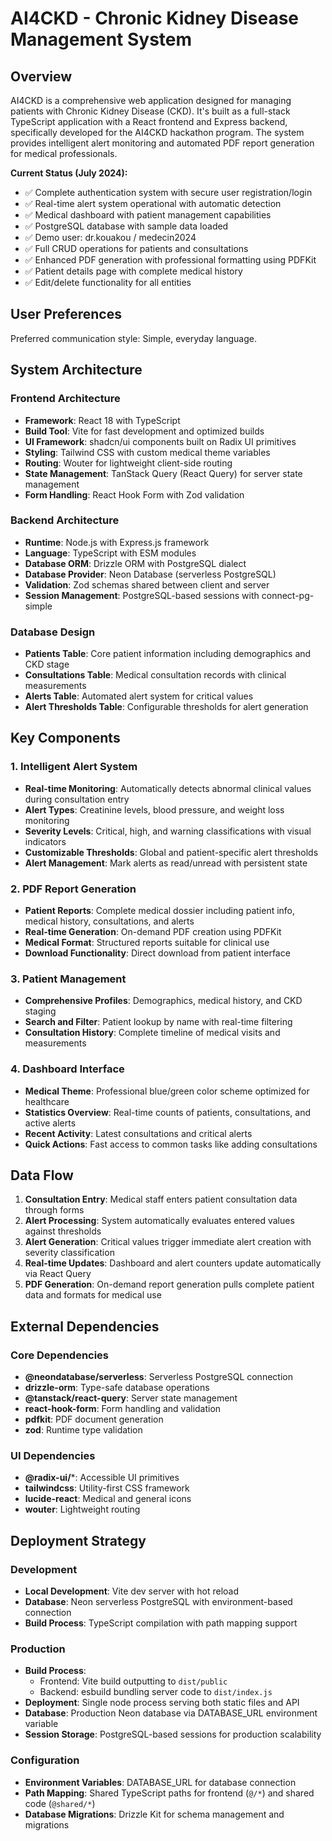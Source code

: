 # AI4CKD - Chronic Kidney Disease Management System

## Overview

AI4CKD is a comprehensive web application designed for managing patients with Chronic Kidney Disease (CKD). It's built as a full-stack TypeScript application with a React frontend and Express backend, specifically developed for the AI4CKD hackathon program. The system provides intelligent alert monitoring and automated PDF report generation for medical professionals.

**Current Status (July 2024):** 
- ✅ Complete authentication system with secure user registration/login
- ✅ Real-time alert system operational with automatic detection
- ✅ Medical dashboard with patient management capabilities
- ✅ PostgreSQL database with sample data loaded
- ✅ Demo user: dr.kouakou / medecin2024
- ✅ Full CRUD operations for patients and consultations
- ✅ Enhanced PDF generation with professional formatting using PDFKit
- ✅ Patient details page with complete medical history
- ✅ Edit/delete functionality for all entities

## User Preferences

Preferred communication style: Simple, everyday language.

## System Architecture

### Frontend Architecture
- **Framework**: React 18 with TypeScript
- **Build Tool**: Vite for fast development and optimized builds
- **UI Framework**: shadcn/ui components built on Radix UI primitives
- **Styling**: Tailwind CSS with custom medical theme variables
- **Routing**: Wouter for lightweight client-side routing
- **State Management**: TanStack Query (React Query) for server state management
- **Form Handling**: React Hook Form with Zod validation

### Backend Architecture
- **Runtime**: Node.js with Express.js framework
- **Language**: TypeScript with ESM modules
- **Database ORM**: Drizzle ORM with PostgreSQL dialect
- **Database Provider**: Neon Database (serverless PostgreSQL)
- **Validation**: Zod schemas shared between client and server
- **Session Management**: PostgreSQL-based sessions with connect-pg-simple

### Database Design
- **Patients Table**: Core patient information including demographics and CKD stage
- **Consultations Table**: Medical consultation records with clinical measurements
- **Alerts Table**: Automated alert system for critical values
- **Alert Thresholds Table**: Configurable thresholds for alert generation

## Key Components

### 1. Intelligent Alert System
- **Real-time Monitoring**: Automatically detects abnormal clinical values during consultation entry
- **Alert Types**: Creatinine levels, blood pressure, and weight loss monitoring
- **Severity Levels**: Critical, high, and warning classifications with visual indicators
- **Customizable Thresholds**: Global and patient-specific alert thresholds
- **Alert Management**: Mark alerts as read/unread with persistent state

### 2. PDF Report Generation
- **Patient Reports**: Complete medical dossier including patient info, medical history, consultations, and alerts
- **Real-time Generation**: On-demand PDF creation using PDFKit
- **Medical Format**: Structured reports suitable for clinical use
- **Download Functionality**: Direct download from patient interface

### 3. Patient Management
- **Comprehensive Profiles**: Demographics, medical history, and CKD staging
- **Search and Filter**: Patient lookup by name with real-time filtering
- **Consultation History**: Complete timeline of medical visits and measurements

### 4. Dashboard Interface
- **Medical Theme**: Professional blue/green color scheme optimized for healthcare
- **Statistics Overview**: Real-time counts of patients, consultations, and active alerts
- **Recent Activity**: Latest consultations and critical alerts
- **Quick Actions**: Fast access to common tasks like adding consultations

## Data Flow

1. **Consultation Entry**: Medical staff enters patient consultation data through forms
2. **Alert Processing**: System automatically evaluates entered values against thresholds
3. **Alert Generation**: Critical values trigger immediate alert creation with severity classification
4. **Real-time Updates**: Dashboard and alert counters update automatically via React Query
5. **PDF Generation**: On-demand report generation pulls complete patient data and formats for medical use

## External Dependencies

### Core Dependencies
- **@neondatabase/serverless**: Serverless PostgreSQL connection
- **drizzle-orm**: Type-safe database operations
- **@tanstack/react-query**: Server state management
- **react-hook-form**: Form handling and validation
- **pdfkit**: PDF document generation
- **zod**: Runtime type validation

### UI Dependencies
- **@radix-ui/***: Accessible UI primitives
- **tailwindcss**: Utility-first CSS framework
- **lucide-react**: Medical and general icons
- **wouter**: Lightweight routing

## Deployment Strategy

### Development
- **Local Development**: Vite dev server with hot reload
- **Database**: Neon serverless PostgreSQL with environment-based connection
- **Build Process**: TypeScript compilation with path mapping support

### Production
- **Build Process**: 
  - Frontend: Vite build outputting to `dist/public`
  - Backend: esbuild bundling server code to `dist/index.js`
- **Deployment**: Single node process serving both static files and API
- **Database**: Production Neon database via DATABASE_URL environment variable
- **Session Storage**: PostgreSQL-based sessions for production scalability

### Configuration
- **Environment Variables**: DATABASE_URL for database connection
- **Path Mapping**: Shared TypeScript paths for frontend (`@/*`) and shared code (`@shared/*`)
- **Database Migrations**: Drizzle Kit for schema management and migrations